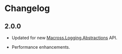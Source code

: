 ﻿# Changelog

## 2.0.0

* Updated for new
  [Macross.Logging.Abstractions](../Macross.Logging.Abstractions/README.md) API.

* Performance enhancements.